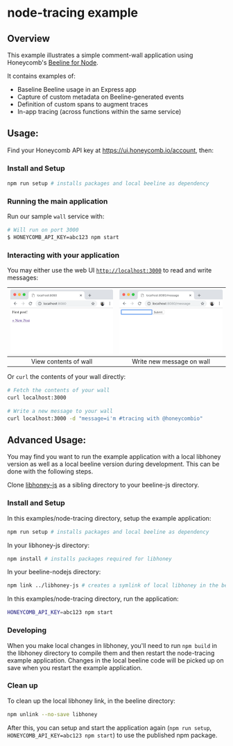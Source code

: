 # node-tracing example

## Overview

This example illustrates a simple comment-wall application using Honeycomb's [Beeline for Node](https://docs.honeycomb.io/getting-data-in/javascript/beeline-nodejs/).

It contains examples of:

- Baseline Beeline usage in an Express app
- Capture of custom metadata on Beeline-generated events
- Definition of custom spans to augment traces
- In-app tracing (across functions within the same service)

## Usage:

Find your Honeycomb API key at https://ui.honeycomb.io/account, then:

### Install and Setup

```bash
npm run setup # installs packages and local beeline as dependency
```

### Running the main application

Run our sample `wall` service with:

```bash
# Will run on port 3000
$ HONEYCOMB_API_KEY=abc123 npm start
```

### Interacting with your application

You may either use the web UI [`http://localhost:3000`](http://localhost:3000) to read and write messages:

| ![index](./images/index.png) | ![new message](./images/message.png) |
| :--------------------------: | :----------------------------------: |
|    View contents of wall     |      Write new message on wall       |

Or `curl` the contents of your wall directly:

```bash
# Fetch the contents of your wall
curl localhost:3000
```

```bash
# Write a new message to your wall
curl localhost:3000 -d "message=i'm #tracing with @honeycombio"
```

## Advanced Usage:
You may find you want to run the example application with a local libhoney version as well as a local beeline version during development. This can be done with the following steps.

Clone [libhoney-js](https://github.com/honeycombio/libhoney-js) as a sibling directory to your beeline-js directory.
### Install and Setup
In this examples/node-tracing directory, setup the example application:
```bash
npm run setup # installs packages and local beeline as dependency
```

In your libhoney-js directory:
```bash
npm install # installs packages required for libhoney
```

In your beeline-nodejs directory:
```bash
npm link ../libhoney-js # creates a symlink of local libhoney in the beeline's node modules
```

In this examples/node-tracing directory, run the application:
```bash
HONEYCOMB_API_KEY=abc123 npm start
```

### Developing
When you make local changes in libhoney, you'll need to run `npm build` in the libhoney directory to compile them and then restart the node-tracing example application. Changes in the local beeline code will be picked up on save when you restart the example application.

### Clean up
To clean up the local libhoney link, in the beeline directory:
```bash
npm unlink --no-save libhoney  
```
After this, you can setup and start the application again (`npm run setup`, `HONEYCOMB_API_KEY=abc123 npm start`) to use the published npm package.